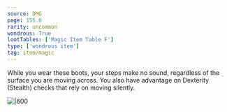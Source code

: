```yaml
---
source: DMG
page: 155.0
rarity: uncommon
wondrous: True
lootTables: ['Magic Item Table F']
type: ['wondrous item']
tag: item/magic
---
```


While you wear these boots, your steps make no sound, regardless of the surface you are moving across. You also have advantage on Dexterity (Stealth) checks that rely on moving silently.


![|600](https://5e.tools/img/items/DMG/Boots%20of%20Elvenkind.jpg)